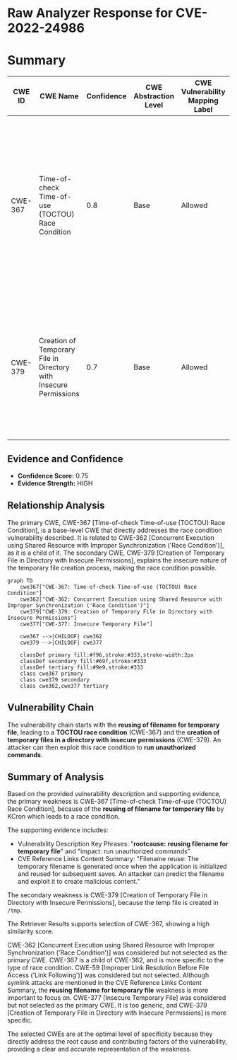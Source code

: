 # Raw Analyzer Response for CVE-2022-24986

# Summary
| CWE ID | CWE Name | Confidence | CWE Abstraction Level | CWE Vulnerability Mapping Label | CWE-Vulnerability Mapping Notes |
|---|---|---|---|---|---|
| CWE-367 | Time-of-check Time-of-use (TOCTOU) Race Condition | 0.8 | Base | Allowed | Primary CWE: The vulnerability involves a race condition where the state of a temporary file is checked before use, but can be altered by an attacker in between, leading to unauthorized command execution. |
| CWE-379 | Creation of Temporary File in Directory with Insecure Permissions | 0.7 | Base | Allowed | Secondary CWE: The vulnerability involves the creation of a temporary file with insecure permissions in a shared directory (/tmp), enabling unauthorized access and modification. |

## Evidence and Confidence

*   **Confidence Score:** 0.75
*   **Evidence Strength:** HIGH

## Relationship Analysis
The primary CWE, CWE-367 [Time-of-check Time-of-use (TOCTOU) Race Condition], is a base-level CWE that directly addresses the race condition vulnerability described. It is related to CWE-362 [Concurrent Execution using Shared Resource with Improper Synchronization ('Race Condition')], as it is a child of it. The secondary CWE, CWE-379 [Creation of Temporary File in Directory with Insecure Permissions], explains the insecure nature of the temporary file creation process, making the race condition possible.

```mermaid
graph TD
    cwe367["CWE-367: Time-of-check Time-of-use (TOCTOU) Race Condition"]
    cwe362["CWE-362: Concurrent Execution using Shared Resource with Improper Synchronization ('Race Condition')"]
    cwe379["CWE-379: Creation of Temporary File in Directory with Insecure Permissions"]
    cwe377["CWE-377: Insecure Temporary File"]
    
    cwe367 -->|CHILDOF| cwe362
    cwe379 -->|CHILDOF| cwe377
    
    classDef primary fill:#f96,stroke:#333,stroke-width:2px
    classDef secondary fill:#69f,stroke:#333
    classDef tertiary fill:#9e9,stroke:#333
    class cwe367 primary
    class cwe379 secondary
    class cwe362,cwe377 tertiary
```

## Vulnerability Chain
The vulnerability chain starts with the **reusing of filename for temporary file**, leading to a **TOCTOU race condition** (CWE-367) and the **creation of temporary files in a directory with insecure permissions** (CWE-379). An attacker can then exploit this race condition to **run unauthorized commands**.

## Summary of Analysis
Based on the provided vulnerability description and supporting evidence, the primary weakness is CWE-367 [Time-of-check Time-of-use (TOCTOU) Race Condition], because of the **reusing of filename for temporary file** by KCron which leads to a race condition.

The supporting evidence includes:

*   Vulnerability Description Key Phrases: "**rootcause:** **reusing filename for temporary file**" and "impact: run unauthorized commands"
*   CVE Reference Links Content Summary: "Filename reuse: The temporary filename is generated once when the application is initialized and reused for subsequent saves. An attacker can predict the filename and exploit it to create malicious content."

The secondary weakness is CWE-379 [Creation of Temporary File in Directory with Insecure Permissions], because the temp file is created in `/tmp`.

The Retriever Results supports selection of CWE-367, showing a high similarity score.

CWE-362 [Concurrent Execution using Shared Resource with Improper Synchronization ('Race Condition')] was considered but not selected as the primary CWE. CWE-367 is a child of CWE-362, and is more specific to the type of race condition.
CWE-59 [Improper Link Resolution Before File Access ('Link Following')] was considered but not selected. Although symlink attacks are mentioned in the CVE Reference Links Content Summary, the **reusing filename for temporary file** weakness is more important to focus on.
CWE-377 [Insecure Temporary File] was considered but not selected as the primary CWE. It is too generic, and CWE-379 [Creation of Temporary File in Directory with Insecure Permissions] is more specific.

The selected CWEs are at the optimal level of specificity because they directly address the root cause and contributing factors of the vulnerability, providing a clear and accurate representation of the weakness.